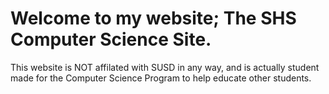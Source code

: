 # Welcome to my website; **The SHS Computer Science Site.**

This website is NOT affilated with SUSD in any way, and is actually student made for the Computer Science Program to help educate other students.
